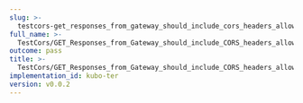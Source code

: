 ```yaml
---
slug: >-
  testcors-get_responses_from_gateway_should_include_cors_headers_allowing_js_from_other_origins_to_read_the_data_cross-origin--header_access-control-allow-origin
full_name: >-
  TestCors/GET_Responses_from_Gateway_should_include_CORS_headers_allowing_JS_from_other_origins_to_read_the_data_cross-origin./Header_Access-Control-Allow-Origin
outcome: pass
title: >-
  TestCors/GET_Responses_from_Gateway_should_include_CORS_headers_allowing_JS_from_other_origins_to_read_the_data_cross-origin./Header_Access-Control-Allow-Origin
implementation_id: kubo-ter
version: v0.0.2
---
```


